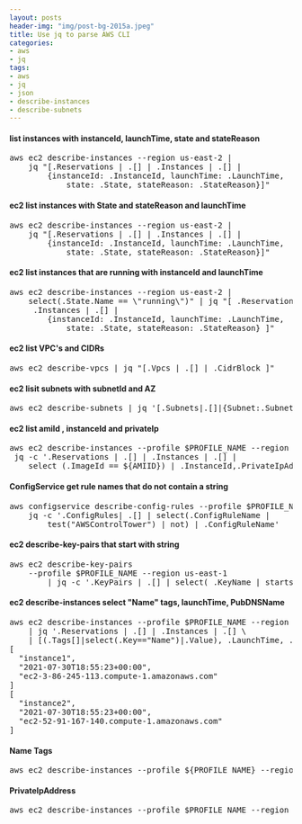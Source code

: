 ```yaml
---
layout: posts
header-img: "img/post-bg-2015a.jpeg"
title: Use jq to parse AWS CLI
categories:
- aws
- jq
tags:
- aws
- jq
- json
- describe-instances
- describe-subnets
---
```

#### list instances with instanceId, launchTime, state and stateReason
<pre>aws ec2 describe-instances --region us-east-2 |
    jq "[.Reservations | .[] | .Instances | .[] |
        {instanceId: .InstanceId, launchTime: .LaunchTime,
            state: .State, stateReason: .StateReason}]"</pre>

#### ec2 list instances with State and stateReason and launchTime
<pre>aws ec2 describe-instances --region us-east-2 | 
    jq "[.Reservations | .[] | .Instances | .[] |
        {instanceId: .InstanceId, launchTime: .LaunchTime, 
            state: .State, stateReason: .StateReason}]"</pre>

#### ec2 list instances that are running with instanceId and launchTime
<pre>aws ec2 describe-instances --region us-east-2 | 
    select(.State.Name == \"running\")" | jq "[ .Reservations | .[] |
     .Instances | .[] |
        {instanceId: .InstanceId, launchTime: .LaunchTime, 
            state: .State, stateReason: .StateReason} ]"</pre>

#### ec2 list VPC's and CIDRs
<pre>aws ec2 describe-vpcs | jq "[.Vpcs | .[] | .CidrBlock ]"</pre>

#### ec2 lisit subnets with subnetId and AZ 
<pre>aws ec2 describe-subnets | jq '[.Subnets|.[]|{Subnet:.SubnetId,AZ:.AvailabilityZone}]'</pre>

#### ec2 list amiId , instanceId and privateIp
<pre>aws ec2 describe-instances --profile $PROFILE_NAME --region us-east-1 |
 jq -c '.Reservations | .[] | .Instances | .[] | 
    select (.ImageId == ${AMIID}) | .InstanceId,.PrivateIpAddress'</pre>

#### ConfigService get rule names that do not contain a string
<pre>aws configservice describe-config-rules --profile $PROFILE_NAME --region us-east-1 | 
    jq -c '.ConfigRules| .[] | select(.ConfigRuleName | 
        test("AWSControlTower") | not) | .ConfigRuleName'</pre>

#### ec2 describe-key-pairs that start with string
<pre>aws ec2 describe-key-pairs 
    --profile $PROFILE_NAME --region us-east-1 
        | jq -c '.KeyPairs | .[] | select( .KeyName | startswith("test-string"))'</pre>

#### ec2 describe-instances select "Name" tags, launchTime, PubDNSName
<pre>aws ec2 describe-instances --profile $PROFILE_NAME --region us-east-1 \
    | jq '.Reservations | .[] | .Instances | .[] \
    | [(.Tags[]|select(.Key=="Name")|.Value), .LaunchTime, .PublicDnsName ]' 
[
  "instance1",
  "2021-07-30T18:55:23+00:00",
  "ec2-3-86-245-113.compute-1.amazonaws.com"
]
[
  "instance2",
  "2021-07-30T18:55:23+00:00",
  "ec2-52-91-167-140.compute-1.amazonaws.com"
]
</pre>

#### Name Tags
<pre>
aws ec2 describe-instances --profile ${PROFILE_NAME} --region us-east-1 | jq '.Reservations | .[] | .Instances | .[] | [(.Tags[]|select(.Key=="Name")|.Value)]'
</pre>

#### PrivateIpAddress
<pre>
aws ec2 describe-instances --profile $PROFILE_NAME --region us-east-1 | jq '.Reservations | .[] | .Instances | .[] | [(.Tags[]|select(.Key=="Name")|.Value), .LaunchTime, .PrivateIpAddress ]'
</pre>